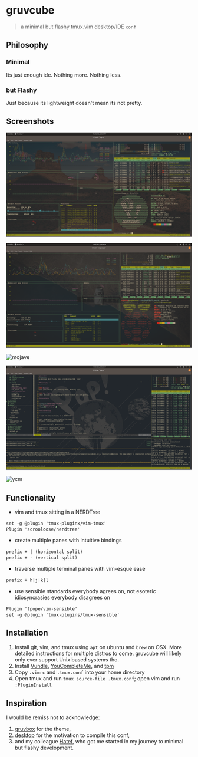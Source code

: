 gruvcube
========
> a minimal but flashy tmux.vim desktop/IDE `conf`

Philosophy
---------

### Minimal
Its just enough ide. Nothing more. Nothing less.

### but Flashy
Just because its lightweight doesn't mean its not pretty.

Screenshots
-----------

![pop-os](demo/pop-os.png)

![pi](demo/pi.png)

![mojave](demo/mojave.png)

![vim](demo/vim.png)

![ycm](demo/ycm.png)

Functionality
-------------

* vim and tmux sitting in a NERDTree
```
set -g @plugin 'tmux-pluginx/vim-tmux'
Plugin 'scrooloose/nerdtree'
```
* create multiple panes with intuitive bindings
```
prefix + | (horizontal split)
prefix + - (vertical split)
```
* traverse multiple terminal panes with vim-esque ease
```
prefix + h|j|k|l
```
* use sensible standards everybody agrees on, not esoteric idiosyncrasies everybody disagrees on
```
Plugin 'tpope/vim-sensible'
set -g @plugin 'tmux-plugins/tmux-sensible'
```

Installation
------------

1. Install git, vim, and tmux using `apt` on ubuntu and `brew` on OSX. More detailed instructions for multiple distros to come. gruvcube will likely only ever support Unix based systems tho.  
2. Install [Vundle](https://github.com/VundleVim/Vundle.vim), [YouCompleteMe](https://github.com/ycm-core/YouCompleteMe), and [tpm](https://github.com/tmux-plugins/tpm)  
3. Copy `.vimrc` and `.tmux.conf` into your home directory
4. Open tmux and run `tmux source-file .tmux.conf`; open vim and run `:PluginInstall`

Inspiration
-----------

I would be remiss not to acknowledge:
1. [gruvbox](https://github.com/morhetz/gruvbox) for the theme,
2. [desktop](https://www.reddit.com/r/desktops/) for the motivation to compile this conf,
3. and my colleague [Hatef](https://github.com/wildthingz), who got me started in my journey to minimal but flashy development.

